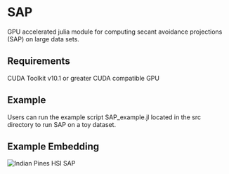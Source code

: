 # SAP
GPU accelerated julia module for computing secant avoidance projections (SAP) on large data sets.

## Requirements
CUDA Toolkit v10.1 or greater
CUDA compatible GPU

## Example
Users can run the example script SAP_example.jl located in the src directory to run SAP on a toy dataset.

## Example Embedding
![Indian Pines HSI SAP](https://github.com/ekehoe32/SAP/tree/main/Figures/Indian_Pines_Hyperspectral_SAP_type_q_3.png?raw=true)
